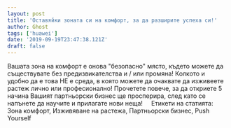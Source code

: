 ```yaml
---
layout: post
title: 'Оставяйки зоната си на комфорт, за да разширите успеха си!'
author: Ghost
tags: ['huawei']
date: '2019-09-19T23:47:38.121Z'
draft: false
---
```


Вашата зона на комфорт е онова "безопасно" място, където можете да съществувате без предизвикателства и / или промяна! Колкото и удобно да е това НЕ е среда, в която можете да очаквате да изживеете растеж лично или професионално! Прочетете повече, за да откриете 5 начина Вашият партньорски бизнес ще просперира, след като се напънете да научите и прилагате нови неща!     Етикети на статията:         Зона комфорт, Изживяване на растежа, Партньорски бизнес, Push Yourself
